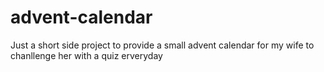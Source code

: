 # advent-calendar
Just a short side project to provide a small advent calendar for my wife to chanllenge her with a quiz erveryday
